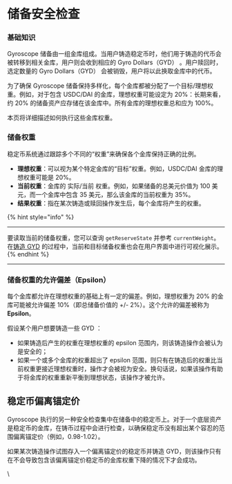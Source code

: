 # 储备安全检查

### 基础知识

Gyroscope 储备由一组金库组成。当用户铸造稳定币时，他们用于铸造的代币会被转移到相关金库，用户则会收到相应的 Gyro Dollars（GYD） 。用户赎回时，选定数量的 Gyro Dollars（GYD） 会被销毁，用户将以此换取金库中的代币。

为了确保 Gyroscope 储备保持多样化，每个金库都被分配了一个目标/理想权重。例如，对于包含 USDC/DAI 的金库，理想权重可能设定为 20%：长期来看，约 20% 的储备资产应存储在该金库中。所有金库的理想权重总和应为 100%。

本页将详细描述如何执行这些金库权重。

### 储备权重

稳定币系统通过跟踪多个不同的“权重”来确保各个金库保持正确的比例。

* **理想权重**：可以视为某个特定金库的“目标”权重。例如，USDC/DAI 金库的理想权重可能是 20%。
* **当前权重**：金库的 实际/当前 权重。例如，如果储备的总美元价值为 100 美元，而一个金库中包含 35 美元，那么该金库的当前权重为 35%。
* **结果权重**：指在某次铸造或赎回操作发生后，每个金库将产生的权重。

{% hint style="info" %}
***

要读取当前的储备权重，您可以查询 `getReserveState` 并参考 `currentWeight`。在[铸造 GYD](https://app.gyro.finance/dsm/) 的过程中，当前和目标储备权重也会在用户界面中进行可视化展示。
{% endhint %}

***

### 储备权重的允许偏差（Epsilon）

每个金库都允许在理想权重的基础上有一定的偏差。例如，理想权重为 20% 的金库可能被允许偏差 10%（即总储备价值的 +/- 2%）。这个允许的偏差被称为 **Epsilon**。

假设某个用户想要铸造一些 GYD ：

* 如果铸造后产生的权重在理想权重的 epsilon 范围内，则该铸造操作会被认为是安全的；
* 如果一个或多个金库的权重超出了 epsilon 范围，则只有在铸造后的权重比当前权重更接近理想权重时，操作才会被视为安全。换句话说，如果该操作有助于将金库的权重重新平衡到理想状态，该操作才被允许。

## 稳定币偏离锚定价

Gyroscope 执行的另一种安全检查集中在储备中的稳定币上。对于一个底层资产是稳定币的金库，在铸币过程中会进行检查，以确保稳定币没有超出某个容忍的范围偏离锚定价（例如，0.98-1.02）。

如果某次铸造操作试图存入一个偏离锚定价的稳定币并铸造 GYD，则该操作只有在不会导致包含该偏离锚定价稳定币的金库权重下降的情况下才会成功。

\
